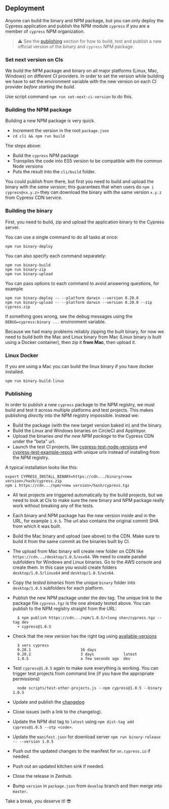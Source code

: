 ## Deployment

Anyone can build the binary and NPM package, but you can only deploy the Cypress application
and publish the NPM module `cypress` if you are a member of `cypress` NPM organization.

> :warning: See the [publishing](#publishing) section for how to build, test and publish a
new official version of the binary and `cypress` NPM package.

### Set next version on CIs

We build the NPM package and binary on all major platforms (Linux, Mac, Windows) on different CI
providers. In order to set the version while building we have to set the environment variable
with the new version on each CI provider *before starting the build*.

Use script command `npm run set-next-ci-version` to do this.

### Building the NPM package

Building a new NPM package is very quick.

- Increment the version in the root `package.json`
- `cd cli && npm run build`

The steps above:

- Build the `cypress` NPM package
- Transpiles the code into ES5 version to be compatible with the common Node versions
- Puts the result into the `cli/build` folder.

You could publish from there, but first you need to build and upload the binary with the *same version*;
this guarantees that when users do `npm i cypress@<x.y.z>` they can download the binary
with the same version `x.y.z` from Cypress CDN service.

### Building the binary

First, you need to build, zip and upload the application binary to the Cypress server.

You can use a single command to do all tasks at once:

```
npm run binary-deploy
```

You can also specify each command separately:

```
npm run binary-build
npm run binary-zip
npm run binary-upload
```

You can pass options to each command to avoid answering questions, for example

```
npm run binary-deploy -- --platform darwin --version 0.20.0
npm run binary-upload -- --platform darwin --version 0.20.0 --zip cypress.zip
```

If something goes wrong, see the debug messages using the `DEBUG=cypress:binary ...` environment
variable.

Because we had many problems reliably zipping the built binary, for now we need
to build both the Mac and Linux binary from Mac (Linux binary is built using
a Docker container), then zip it **from Mac**, then upload it.

### Linux Docker

If you are using a Mac you can build the linux binary if you have docker installed.

```
npm run binary-build-linux
```

### Publishing

In order to publish a new `cypress` package to the NPM registry, we must build and test it across
multiple platforms and test projects. This makes publishing *directly* into the NPM registry
impossible. Instead we:

- Build the package (with the new target version baked in) and the binary.
- Build the Linux and Windows binaries on CircleCI and AppVeyor.
- Upload the binaries *and the new NPM package* to the Cypress CDN under the "beta" url.
- Launch the test CI projects, like [cypress-test-node-versions](https://github.com/cypress-io/cypress-test-node-versions) and [cypress-test-example-repos](https://github.com/cypress-io/cypress-test-example-repos) with unique urls instead of installing from the NPM registry.

A typical installation looks like this:

```
export CYPRESS_INSTALL_BINARY=https://cdn.../binary/<new version>/hash/cypress.zip
npm i https://cdn.../npm/<new version>/hash/cypress.tgz
```

- All test projects are triggered automatically by the build projects, but we need to look at CIs
    to make sure the new binary and NPM package really work without breaking any of the tests.
- Each binary and NPM package has the new version inside and in the URL, for example `1.0.5`. The url
    also contains the original commit SHA from which it was built.
- Build the Mac binary and upload (see above) to the CDN. Make sure to build it from the
    same commit as the binaries built by CI.
- The upload from Mac binary will create new folder on CDN like
    `https://cdn.../desktop/1.0.5/osx64`. We need to create parallel subfolders for
    Windows and Linux binaries. Go to the AWS console and create them. In this case you would create
    folders `desktop/1.0.5/linux64` and `desktop/1.0.5/win64`.
- Copy _the tested binaries_ from the unique `binary` folder into `desktop/1.0.5` subfolders for each
    platform.
- Publish the new NPM package under the dev tag. The unique link to the package file `cypress.tgz`
    is the one already tested above. You can publish to the NPM registry straight from the URL:

        $ npm publish https://cdn.../npm/1.0.5/<long sha>/cypress.tgz --tag dev
        + cypress@1.0.5

- Check that the new version has the right tag using
    [available-versions](https://github.com/bahmutov/available-versions)

        $ vers cypress
        0.20.1                      16 days
        0.20.2                      3 days             latest
        1.0.5                       a few seconds ago  dev

- Test `cypress@1.0.5` again to make sure everything is working. You can trigger test projects
    from command line (if you have the appropriate permissions)

        node scripts/test-other-projects.js --npm cypress@1.0.5 --binary 1.0.5

- Update and publish the [changelog](https://github.com/cypress-io/cypress-documentation/blob/develop/source/guides/references/changelog.md)
- Close issues (with a link to the changelog).
- Update the NPM dist tag to `latest` using `npm dist-tag add cypress@1.0.5 --otp <code>`.
- Update the `manifest.json` for download server `npm run binary-release -- --version 1.0.5`
- Push out the updated changes to the manifest for `on.cypress.io` if needed.
- Push out an updated kitchen sink if needed.
- Close the release in Zenhub.
- Bump `version` in `package.json` from `develop` branch and then merge into `master`.

Take a break, you deserve it! :sunglasses:
